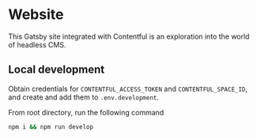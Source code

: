# Website

This Gatsby site integrated with Contentful is an exploration into the world of headless CMS.

## Local development

Obtain credentials for `CONTENTFUL_ACCESS_TOKEN` and `CONTENTFUL_SPACE_ID`, and create and add them to `.env.development`.

From root directory, run the following command

```bash
npm i && npm run develop
```